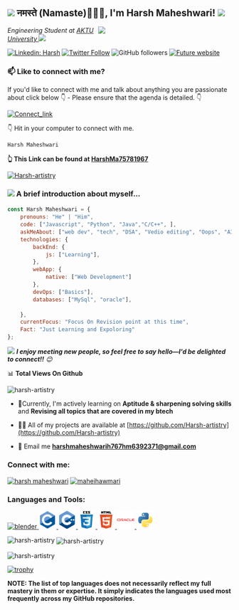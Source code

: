 <h2><img src="https://emojis.slackmojis.com/emojis/images/1531849430/4246/blob-sunglasses.gif?1531849430" width="30"/> नमस्ते (Namaste)🙏🏻👋, I'm Harsh Maheshwari! <img src="https://media.tenor.com/k_FD58xnsicAAAAi/work-internet.gif" width="50"></h2>
<img align='right' src="https://media.tenor.com/NCRHhqkXrJYAAAAi/programmers-go-internet.gif" width="300">
<p><em>Engineering Student at <a href="https://aktu.ac.in/">AKTU University
</a><img src="https://media.giphy.com/media/WUlplcMpOCEmTGBtBW/giphy.gif" width="30"> 
</em></p>

[![Linkedin: Harsh](https://img.shields.io/badge/-Harsh-blue?style=flat-square&logo=Linkedin&logoColor=white&link=https:/www.linkedin.com/in/harsh-maheshwari-768794264/)](https://www.linkedin.com/in/harsh-maheshwari-768794264/)
[![Twitter Follow](https://img.shields.io/twitter/follow/HarshMa75781967?label=Follow)](https://twitter.com/intent/follow?screen_name=HarshMa75781967)
![GitHub followers](https://img.shields.io/github/followers/Harsh-artistry?label=Follow&style=social)
[![Future website](https://img.shields.io/badge/Website-46a2f1.svg?&style=flat-square&logo=Google-Chrome&logoColor=white)](https://radiant-sfogliatella-0abb2d.netlify.app/)

### 📫 Like to connect with me?

If you'd like to connect with me and talk about anything you are passionate about click below 👇 - Please ensure that the agenda is detailed.
👇

<a href="https://www.linkedin.com/in/harsh-maheshwari-768794264" target="_blank"><img height ="35" width="50" alt="Connect_link" src="https://media.tenor.com/vZysmz74u_gAAAAi/puppytalesphotos-puppytales.gif"></a>

👇 Hit in your computer to connect with me.

```bash
Harsh Maheshwari
```
**👆 This Link can be found at [HarshMa75781967](https://twitter.com/HarshMa75781967)**

<p align="left"> <a href="https://github.com/ryo-ma/github-profile-trophy"><img src="https://github-profile-trophy.vercel.app/?username=Harsh-artistry" alt="Harsh-artistry" /></a> </p>

### <img src="https://media.tenor.com/DloYoakaD_UAAAAi/backhand-index-pointing-right-joypixels.gif" width="50"> A brief introduction about myself...  

```javascript
const Harsh Maheshwari = {
    pronouns: "He" | "Him",
    code: ["Javascript", "Python", "Java","C/C++", ],
    askMeAbout: ["web dev", "tech", "DSA", "Vedio editing", "Oops", "AI/ML"],
    technologies: {
        backEnd: {
            js: ["Learning"],
        },
        webApp: {
            native: ["Web Development"]
        },
        devOps: ["Basics"],
        databases: ["MySql", "oracle"],
        
    },
    currentFocus: "Focus On Revision point at this time",
    Fact: "Just Learning and Expoloring"
};
```

<img src="https://media.tenor.com/njWIUH52v4kAAAAi/go.gif" width="60"> <em><b>I enjoy meeting new people, so feel free to say hello—I'd be delighted to connect!!</b> 😊</em>

📊 **Total Views On Github** 
<img align="right" alt="" width="400" src="">
<p align="left"> <img src="https://komarev.com/ghpvc/?username=harsh-artistry&label=Profile%20views&color=0e75b6&style=flat" alt="harsh-artistry" /> </p>

- 🧠Currently, I'm actively learning on **Aptitude & sharpening solving skills** and **Revising all topics that are covered in my btech**

- 👨‍💻 All of my projects are available at [https://github.com/Harsh-artistry](https://github.com/Harsh-artistry)

- 📧 Email me **harshmaheshwarih767hm6392371@gmail.com**

<h3 align="left">Connect with me:</h3>
<p align="left">
<a href="https://linkedin.com/in/harsh maheshwari" target="blank"><img align="center" src="https://raw.githubusercontent.com/rahuldkjain/github-profile-readme-generator/master/src/images/icons/Social/linked-in-alt.svg" alt="harsh maheshwari" height="30" width="40" /></a>
<a href="https://instagram.com/maheihawmari" target="blank"><img align="center" src="https://raw.githubusercontent.com/rahuldkjain/github-profile-readme-generator/master/src/images/icons/Social/instagram.svg" alt="maheihawmari" height="30" width="40" /></a>
</p>

<h3 align="left">Languages and Tools:</h3>
<p align="left"> <a href="https://www.blender.org/" target="_blank" rel="noreferrer"> <img src="https://download.blender.org/branding/community/blender_community_badge_white.svg" alt="blender" width="40" height="40"/> </a> <a href="https://www.cprogramming.com/" target="_blank" rel="noreferrer"> <img src="https://raw.githubusercontent.com/devicons/devicon/master/icons/c/c-original.svg" alt="c" width="40" height="40"/> </a> <a href="https://www.w3schools.com/cpp/" target="_blank" rel="noreferrer"> <img src="https://raw.githubusercontent.com/devicons/devicon/master/icons/cplusplus/cplusplus-original.svg" alt="cplusplus" width="40" height="40"/> </a> <a href="https://www.w3schools.com/css/" target="_blank" rel="noreferrer"> <img src="https://raw.githubusercontent.com/devicons/devicon/master/icons/css3/css3-original-wordmark.svg" alt="css3" width="40" height="40"/> </a> <a href="https://www.w3.org/html/" target="_blank" rel="noreferrer"> <img src="https://raw.githubusercontent.com/devicons/devicon/master/icons/html5/html5-original-wordmark.svg" alt="html5" width="40" height="40"/> </a> <a href="https://www.oracle.com/" target="_blank" rel="noreferrer"> <img src="https://raw.githubusercontent.com/devicons/devicon/master/icons/oracle/oracle-original.svg" alt="oracle" width="40" height="40"/> </a> <a href="https://www.python.org" target="_blank" rel="noreferrer"> <img src="https://raw.githubusercontent.com/devicons/devicon/master/icons/python/python-original.svg" alt="python" width="40" height="40"/> </a> </p>

<p><img align="left" src="https://github-readme-stats.vercel.app/api/top-langs?username=harsh-artistry&show_icons=true&locale=en&layout=compact" alt="harsh-artistry" /></p>

<p>&nbsp;<img align="center" src="https://github-readme-stats.vercel.app/api?username=harsh-artistry&show_icons=true&locale=en" alt="harsh-artistry" /></p>

<p><img align="center" src="https://github-readme-streak-stats.herokuapp.com/?user=harsh-artistry&" alt="harsh-artistry" /></p>

[![trophy](https://github-profile-trophy.vercel.app/?username=Harsh-artistry&theme=onedark)](https://github.com/Harsh-artistry/github-profile-trophy)

**NOTE: The list of top languages does not necessarily reflect my full mastery in them or expertise. It simply indicates the languages used  most frequently across my GitHub repositories.**











